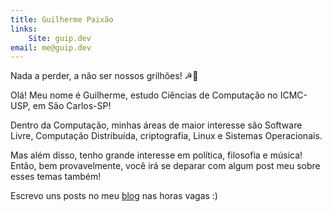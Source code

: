 ```yaml
---
title: Guilherme Paixão
links:
    Site: guip.dev
email: me@guip.dev
---
```


Nada a perder, a não ser nossos grilhões! ☭🚩

Olá! Meu nome é Guilherme, estudo Ciências de Computação no ICMC-USP, em São Carlos-SP!

Dentro da Computação, minhas áreas de maior interesse são Software Livre, Computação Distribuída, criptografia, Linux e Sistemas Operacionais.

Mas além disso, tenho grande interesse em política, filosofia e música! Então, bem provavelmente, você irá se deparar com algum post meu sobre esses temas também!

Escrevo uns posts no meu [blog](https://guip.dev/blog) nas horas vagas :)
